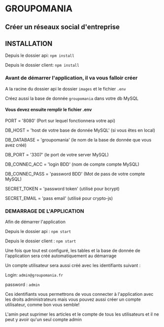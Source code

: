 # GROUPOMANIA

## Créer un réseaux social d'entreprise

## INSTALLATION

Depuis le dossier api: `npm install`

Depuis le dossier client: `npm install`

### Avant de démarrer l'application, il va vous falloir créer

A la racine du dossier api le dossier `images` et le fichier `.env`

Créez aussi la base de donnée `groupomania` dans votre db MySQL

#### Vous devez ensuite remplir le fichier .env

PORT = '8080' (Port sur lequel fonctionnera votre api)

DB_HOST = 'host de votre base de donnée MySQL' (si vous êtes en local)

DB_DATABASE = 'groupomania' (le nom de la base de donnée que vous avez créé)

DB_PORT = '3307' (le port de votre server MySQL)

DB_CONNEC_ACC = 'login BDD' (nom de compte compte MySQL)

DB_CONNEC_PASS = 'password BDD' (Mot de pass de votre compte MySQL)

SECRET_TOKEN = 'password token' (utilisé pour bcrypt)

SECRET_EMAIL = 'pass email' (utilisé pour crypto-js)

### DEMARRAGE DE L'APPLICATION

Afin de démarrer l'application

Depuis le dossier api : `npm start`

Depuis le dossier client : `npm start`

Une fois que tout est configuré, les tables et la base de donnée de l'application sera créé automatiquement au démarrage

Un compte utilisateur sera aussi créé avec les identifiants suivant :

Login: `admin@groupomania.fr`

password : `admin`

Ces identifiants vous permettrons de vous connecter à l'application avec les droits administrateurs mais vous pouvez aussi créer un compte utilisateur, comme bon vous semble!

L'amin peut suprimer les articles et le compte de tous les utilisateurs et il ne peut y avoir qu'un seul compte admin
